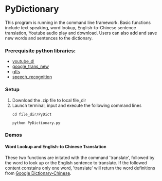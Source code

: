 # PyDictionary
This program is running in the command line framework. Basic functions include text speaking, word lookup, English-to-Chinese sentence translation, Youtube audio play and download. Users can also add and save new words and sentences to the dictionary.

<h3>Prerequisite python libraries:</h3> 
<ul>
<li><a href="https://pypi.org/project/youtube_dl/" target="_blank">youtube_dl</a>
<li><a href="https://pypi.org/project/google-trans-new/" target="_blank">google_trans_new</a>
<li><a href="https://pypi.org/project/gTTS/" target="_blank">gtts</a>
<li><a href="https://pypi.org/project/SpeechRecognition/" target="_blank">speech_recognition</a>
</ul>

<h3>Setup</h3>
<ol>
  <li>Download the .zip file to local file_dir
  <li>Launch terminal, input and execute the following command lines

```
cd file_dir/PyDict
```
```
python PyDictionary.py
```
</ol>
<h3>Demos</h3>
<h4>Word Lookup and English-to Chinese Translation</h4>

These two functions are initated with the command 'translate', followed by the word to look up or the English sentence to translate. If the followed content constains only one word, 'translate' will return the word definitions from [Google Dictionary-Chinese](https://gdictchinese.freecollocation.com).
